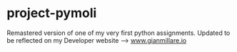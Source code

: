 # project-pymoli
Remastered version of one of my very first python assignments. Updated to be reflected on my Developer website --> www.gianmillare.io
